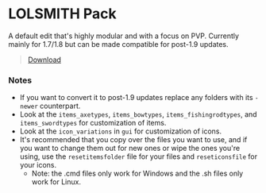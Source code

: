 # LOLSMITH Pack
A default edit that's highly modular and with a focus on PVP. Currently mainly for 1.7/1.8 but can be made compatible for post-1.9 updates.
> [Download](https://github.com/Biblioklept/lolsmith-pack/archive/refs/heads/main.zip)

### Notes
- If you want to convert it to post-1.9 updates replace any folders with its `-newer` counterpart.
- Look at the `items_axetypes`, `items_bowtypes`, `items_fishingrodtypes`, and `items_swordtypes` for customization of items.
- Look at the `icon_variations` in `gui` for customization of icons.
- It's recommended that you copy over the files you want to use, and if you want to change them out for new ones or wipe the ones you're using, use the `resetitemsfolder` file for your files and `reseticonsfile` for your icons.
  - Note: the .cmd files only work for Windows and the .sh files only work for Linux.
